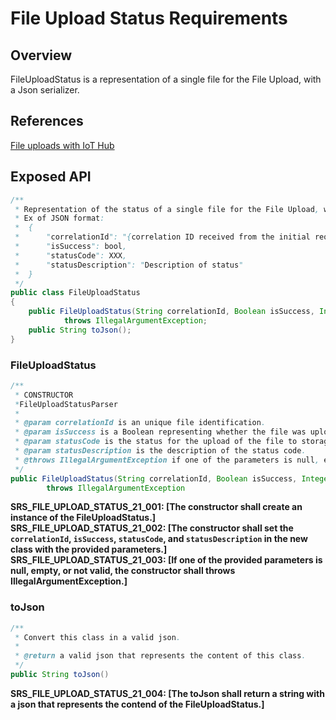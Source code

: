 # File Upload Status Requirements

## Overview

FileUploadStatus is a representation of a single file for the File Upload, with a Json serializer.

## References

[File uploads with IoT Hub](https://docs.microsoft.com/en-us/azure/iot-hub/iot-hub-devguide-file-upload)

## Exposed API

```java
/**
 * Representation of the status of a single file for the File Upload, with a Json serializer.
 * Ex of JSON format:
 *  {
 *      "correlationId": "{correlation ID received from the initial request}",
 *      "isSuccess": bool,
 *      "statusCode": XXX,
 *      "statusDescription": "Description of status"
 *  }
 */
public class FileUploadStatus
{
    public FileUploadStatus(String correlationId, Boolean isSuccess, Integer statusCode, String statusDescription) 
            throws IllegalArgumentException;
    public String toJson();
}
```


### FileUploadStatus
```java
/**
 * CONSTRUCTOR
 *FileUploadStatusParser
 *
 * @param correlationId is an unique file identification.
 * @param isSuccess is a Boolean representing whether the file was uploaded successfully.
 * @param statusCode is the status for the upload of the file to storage.
 * @param statusDescription is the description of the status code.
 * @throws IllegalArgumentException if one of the parameters is null, empty, or not valid.
 */
public FileUploadStatus(String correlationId, Boolean isSuccess, Integer statusCode, String statusDescription)
        throws IllegalArgumentException
```
**SRS_FILE_UPLOAD_STATUS_21_001: [**The constructor shall create an instance of the FileUploadStatus.**]**  
**SRS_FILE_UPLOAD_STATUS_21_002: [**The constructor shall set the `correlationId`, `isSuccess`, `statusCode`, and `statusDescription` in the new class with the provided parameters.**]**  
**SRS_FILE_UPLOAD_STATUS_21_003: [**If one of the provided parameters is null, empty, or not valid, the constructor shall throws IllegalArgumentException.**]**  

### toJson
```java
/**
 * Convert this class in a valid json.
 *
 * @return a valid json that represents the content of this class.
 */
public String toJson()
```
**SRS_FILE_UPLOAD_STATUS_21_004: [**The toJson shall return a string with a json that represents the contend of the FileUploadStatus.**]**  

